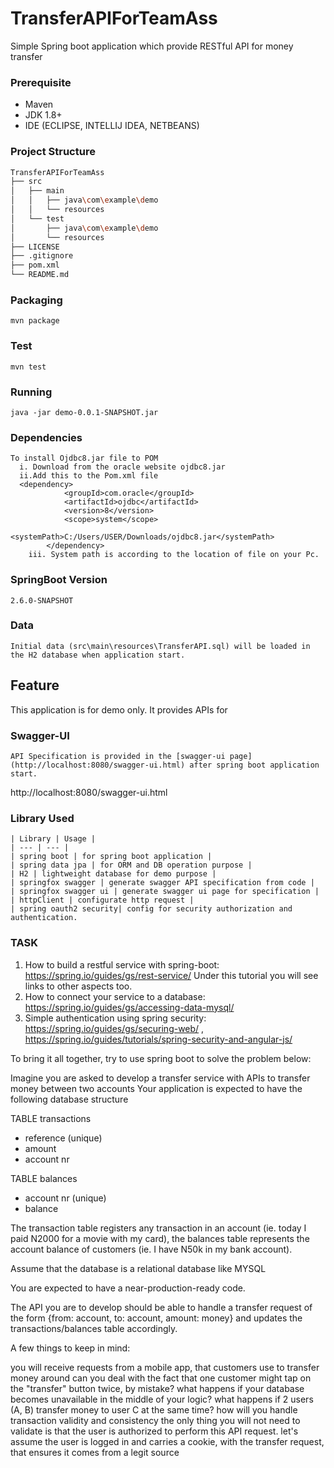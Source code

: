 # TransferAPIForTeamAss
Simple Spring boot application which provide RESTful API for money transfer

### Prerequisite
- Maven
- JDK 1.8+
- IDE (ECLIPSE, INTELLIJ IDEA, NETBEANS)
### Project Structure
```bash
TransferAPIForTeamAss
├── src
│   ├── main
│   │   ├── java\com\example\demo
│   │   └── resources
│   └── test
│       ├── java\com\example\demo
│       └── resources
├── LICENSE
├── .gitignore
├── pom.xml
└── README.md
```
### Packaging
```
mvn package
```
### Test
```
mvn test
```
### Running
```
java -jar demo-0.0.1-SNAPSHOT.jar
```
### Dependencies
```
To install Ojdbc8.jar file to POM
  i. Download from the oracle website ojdbc8.jar
  ii.Add this to the Pom.xml file
  <dependency>
			<groupId>com.oracle</groupId>
			<artifactId>ojdbc</artifactId>
			<version>8</version>
			<scope>system</scope>
			<systemPath>C:/Users/USER/Downloads/ojdbc8.jar</systemPath>
		</dependency>
    iii. System path is according to the location of file on your Pc.
```
### SpringBoot Version
```
2.6.0-SNAPSHOT
```
### Data
```
Initial data (src\main\resources\TransferAPI.sql) will be loaded in the H2 database when application start.
```
## Feature
This application is for demo only. It provides APIs for
### Swagger-UI
```
API Specification is provided in the [swagger-ui page](http://localhost:8080/swagger-ui.html) after spring boot application start.
```
http://localhost:8080/swagger-ui.html

### Library Used
```
| Library | Usage |
| --- | --- |
| spring boot | for spring boot application |
| spring data jpa | for ORM and DB operation purpose |
| H2 | lightweight database for demo purpose |
| springfox swagger | generate swagger API specification from code |
| springfox swagger ui | generate swagger ui page for specification |
| httpClient | configurate http request |
| spring oauth2 security| config for security authorization and authentication.
```
### TASK
1. How to build a restful service with spring-boot: https://spring.io/guides/gs/rest-service/ Under this tutorial you will see links to other aspects too.
2. How to connect your service to a database: https://spring.io/guides/gs/accessing-data-mysql/
3. Simple authentication using spring security: https://spring.io/guides/gs/securing-web/ , https://spring.io/guides/tutorials/spring-security-and-angular-js/

To bring it all together, try to use spring boot to solve the problem below:

Imagine you are asked to develop a transfer service with APIs to transfer money between two accounts
Your application is expected to have the following database structure

TABLE transactions
  - reference (unique)
  - amount
  - account nr

TABLE balances
  - account nr (unique)
  - balance

The transaction table registers any transaction in an account (ie. today I paid N2000 for a movie with my card), the balances table represents the account balance of customers (ie. I have N50k in my bank account).

Assume that the database is a relational database like MYSQL

You are expected to have a near-production-ready code.

The API you are to develop should be able to handle a transfer request of the form {from: account, to: account, amount: money} and updates the transactions/balances table accordingly.

A few things to keep in mind:

you will receive requests from a mobile app, that customers use to transfer money around
can you deal with the fact that one customer might tap on the "transfer" button twice, by mistake?
what happens if your database becomes unavailable in the middle of your logic?
what happens if 2 users (A, B) transfer money to user C at the same time?
how will you handle transaction validity and consistency
the only thing you will not need to validate is that the user is authorized to perform this API request. let's assume the user is logged in and carries a cookie, with the transfer request, that ensures it comes from a legit source
